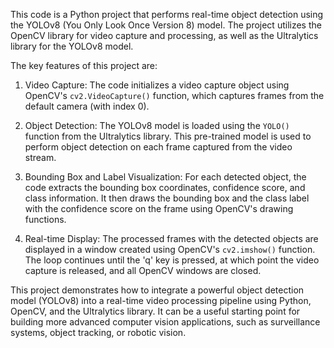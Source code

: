 This code is a Python project that performs real-time object detection using the YOLOv8 (You Only Look Once Version 8) model. 
The project utilizes the OpenCV library for video capture and processing, as well as the Ultralytics library for the YOLOv8 model.

The key features of this project are:

1. Video Capture: The code initializes a video capture object using OpenCV's `cv2.VideoCapture()` function, which captures frames from the default camera (with index 0).

2. Object Detection: The YOLOv8 model is loaded using the `YOLO()` function from the Ultralytics library. This pre-trained model is used to perform object detection on each frame captured from the video stream.

3. Bounding Box and Label Visualization: For each detected object, the code extracts the bounding box coordinates, confidence score, and class information. It then draws the bounding box and the class label with the confidence score on the frame using OpenCV's drawing functions.

4. Real-time Display: The processed frames with the detected objects are displayed in a window created using OpenCV's `cv2.imshow()` function. The loop continues until the 'q' key is pressed, at which point the video capture is released, and all OpenCV windows are closed.

This project demonstrates how to integrate a powerful object detection model (YOLOv8) into a real-time video processing pipeline using Python, OpenCV, and the Ultralytics library. 
It can be a useful starting point for building more advanced computer vision applications, such as surveillance systems, object tracking, or robotic vision.
